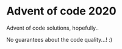 # Advent of code 2020
Advent of code solutions, hopefully..

No guarantees about the code quality...! :)
